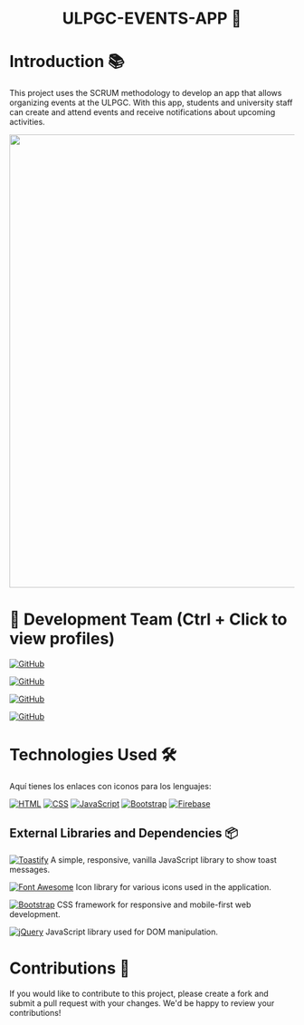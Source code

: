 <h1 align="center">ULPGC-EVENTS-APP 🚀</h1>

# Introduction 📚

This project uses the SCRUM methodology to develop an app that allows organizing events at the ULPGC. With this app, students and university staff can create and attend events and receive notifications about upcoming activities.
<p align="center">
  <img width="800px" src="https://github.com/AlejandroDavidArzolaSaavedra/Ulpgc-Events-App/assets/90756437/dfae831e-adb0-4d6a-bfe8-1bdb798b3609">
</p>

# 👥 Development Team (Ctrl + Click to view profiles)

[![GitHub](https://img.shields.io/badge/GitHub-Alejandro%20David%20Arzola%20Saavedra-blue?style=flat-square&logo=github)](https://github.com/AlejandroDavidArzolaSaavedra)

[![GitHub](https://img.shields.io/badge/GitHub-AlbeMR10-red?style=flat-square&logo=github)](https://github.com/AlbeMR10)

[![GitHub](https://img.shields.io/badge/GitHub-Isai%20Cordero-purple?style=flat-square&logo=github)](https://github.com/IsaiCordero)

[![GitHub](https://img.shields.io/badge/GitHub-yabpenserio-darkgreen?style=flat-square&logo=github)](https://github.com/yabpenserio)

# Technologies Used 🛠️

Aquí tienes los enlaces con iconos para los lenguajes:

[![HTML](https://img.shields.io/badge/HTML-Markup-orange?style=flat-square&logo=html5)](https://www.w3.org/html/) [![CSS](https://img.shields.io/badge/CSS-Styling-blue?style=flat-square&logo=css3)](https://www.w3.org/Style/CSS/) [![JavaScript](https://img.shields.io/badge/JavaScript-Programming-yellow?style=flat-square&logo=javascript)](https://developer.mozilla.org/en-US/docs/Web/JavaScript) [![Bootstrap](https://img.shields.io/badge/Bootstrap-Framework-purple?style=flat-square&logo=bootstrap)](https://getbootstrap.com/) [![Firebase](https://img.shields.io/badge/Firebase-Development-yellow?style=flat-square&logo=firebase)](https://firebase.google.com/)

## External Libraries and Dependencies 📦

[![Toastify](https://img.shields.io/badge/Toastify-JavaScript%20Library-yellow?style=flat-square)](https://github.com/apvarun/toastify-js) A simple, responsive, vanilla JavaScript library to show toast messages.

[![Font Awesome](https://img.shields.io/badge/Font%20Awesome-Icon%20Library-lightgrey?style=flat-square&logo=font-awesome)](https://fontawesome.com/) Icon library for various icons used in the application.

[![Bootstrap](https://img.shields.io/badge/Bootstrap-CSS%20Framework-purple?style=flat-square&logo=bootstrap)](https://getbootstrap.com/) CSS framework for responsive and mobile-first web development.

[![jQuery](https://img.shields.io/badge/jQuery-JavaScript%20Library-blue?style=flat-square&logo=jquery)](https://jquery.com/) JavaScript library used for DOM manipulation.

# Contributions 🤝

If you would like to contribute to this project, please create a fork and submit a pull request with your changes. We'd be happy to review your contributions!
